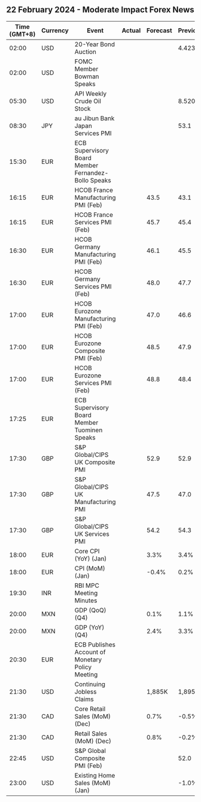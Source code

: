 ## 22 February 2024 - Moderate Impact Forex News

| Time (GMT+8) | Currency | Event | Actual | Forecast | Previous |
|------|----------|-------|--------|----------|----------|
| 02:00 | USD | 20-Year Bond Auction |  |  | 4.423% |
| 02:00 | USD | FOMC Member Bowman Speaks |  |  |  |
| 05:30 | USD | API Weekly Crude Oil Stock |  |  | 8.520M |
| 08:30 | JPY | au Jibun Bank Japan Services PMI |  |  | 53.1 |
| 15:30 | EUR | ECB Supervisory Board Member Fernandez-Bollo Speaks |  |  |  |
| 16:15 | EUR | HCOB France Manufacturing PMI (Feb) |  | 43.5 | 43.1 |
| 16:15 | EUR | HCOB France Services PMI (Feb) |  | 45.7 | 45.4 |
| 16:30 | EUR | HCOB Germany Manufacturing PMI (Feb) |  | 46.1 | 45.5 |
| 16:30 | EUR | HCOB Germany Services PMI (Feb) |  | 48.0 | 47.7 |
| 17:00 | EUR | HCOB Eurozone Manufacturing PMI (Feb) |  | 47.0 | 46.6 |
| 17:00 | EUR | HCOB Eurozone Composite PMI (Feb) |  | 48.5 | 47.9 |
| 17:00 | EUR | HCOB Eurozone Services PMI (Feb) |  | 48.8 | 48.4 |
| 17:25 | EUR | ECB Supervisory Board Member Tuominen Speaks |  |  |  |
| 17:30 | GBP | S&P Global/CIPS UK Composite PMI |  | 52.9 | 52.9 |
| 17:30 | GBP | S&P Global/CIPS UK Manufacturing PMI |  | 47.5 | 47.0 |
| 17:30 | GBP | S&P Global/CIPS UK Services PMI |  | 54.2 | 54.3 |
| 18:00 | EUR | Core CPI (YoY) (Jan) |  | 3.3% | 3.4% |
| 18:00 | EUR | CPI (MoM) (Jan) |  | -0.4% | 0.2% |
| 19:30 | INR | RBI MPC Meeting Minutes |  |  |  |
| 20:00 | MXN | GDP (QoQ) (Q4) |  | 0.1% | 1.1% |
| 20:00 | MXN | GDP (YoY) (Q4) |  | 2.4% | 3.3% |
| 20:30 | EUR | ECB Publishes Account of Monetary Policy Meeting |  |  |  |
| 21:30 | USD | Continuing Jobless Claims |  | 1,885K | 1,895K |
| 21:30 | CAD | Core Retail Sales (MoM) (Dec) |  | 0.7% | -0.5% |
| 21:30 | CAD | Retail Sales (MoM) (Dec) |  | 0.8% | -0.2% |
| 22:45 | USD | S&P Global Composite PMI (Feb) |  |  | 52.0 |
| 23:00 | USD | Existing Home Sales (MoM) (Jan) |  |  | -1.0% |
